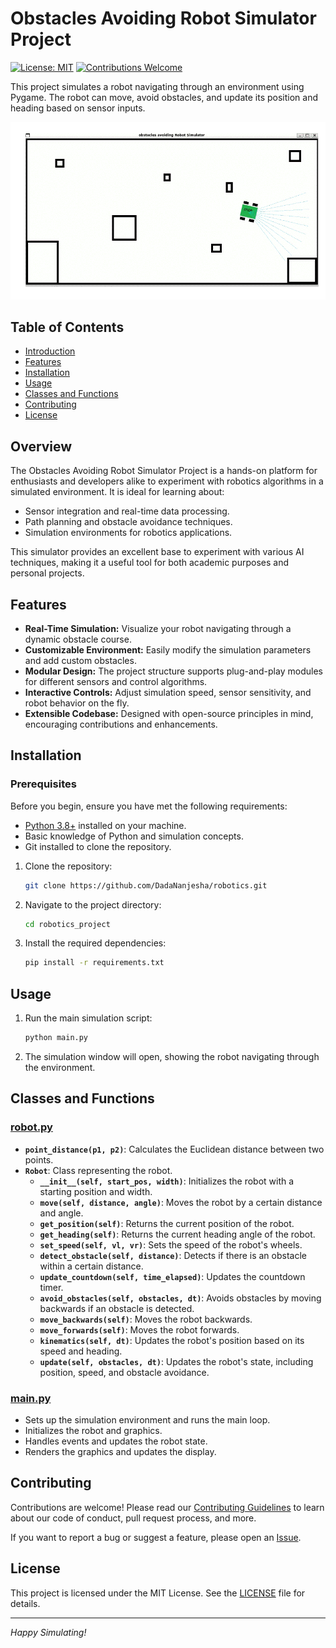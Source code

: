 # Obstacles Avoiding Robot Simulator Project
[![License: MIT](https://img.shields.io/badge/License-MIT-yellow.svg)](LICENSE)
[![Contributions Welcome](https://img.shields.io/badge/Contributions-welcome-brightgreen.svg)](CONTRIBUTING.md)

This project simulates a robot navigating through an environment using Pygame. The robot can move, avoid obstacles, and update its position and heading based on sensor inputs.

![Robot Simulation](robot_simulation.gif)

## Table of Contents
- [Introduction](#introduction)
- [Features](#features)
- [Installation](#installation)
- [Usage](#usage)
- [Classes and Functions](#classes-and-functions)
- [Contributing](#contributing)
- [License](#license)

## Overview

The Obstacles Avoiding Robot Simulator Project is a hands-on platform for enthusiasts and developers alike to experiment with robotics algorithms in a simulated environment. It is ideal for learning about:
- Sensor integration and real-time data processing.
- Path planning and obstacle avoidance techniques.
- Simulation environments for robotics applications.

This simulator provides an excellent base to experiment with various AI techniques, making it a useful tool for both academic purposes and personal projects.

## Features

- **Real-Time Simulation:** Visualize your robot navigating through a dynamic obstacle course.
- **Customizable Environment:** Easily modify the simulation parameters and add custom obstacles.
- **Modular Design:** The project structure supports plug-and-play modules for different sensors and control algorithms.
- **Interactive Controls:** Adjust simulation speed, sensor sensitivity, and robot behavior on the fly.
- **Extensible Codebase:** Designed with open-source principles in mind, encouraging contributions and enhancements.


## Installation

### Prerequisites

Before you begin, ensure you have met the following requirements:
- [Python 3.8+](https://www.python.org/downloads/) installed on your machine.
- Basic knowledge of Python and simulation concepts.
- Git installed to clone the repository.

1. Clone the repository:
    ```sh
    git clone https://github.com/DadaNanjesha/robotics.git
    ```
2. Navigate to the project directory:
    ```sh
    cd robotics_project
    ```
3. Install the required dependencies:
    ```sh
    pip install -r requirements.txt
    ```

## Usage

1. Run the main simulation script:
    ```sh
    python main.py
    ```
2. The simulation window will open, showing the robot navigating through the environment.

## Classes and Functions

### [robot.py](http://_vscodecontentref_/1)

- **`point_distance(p1, p2)`**: Calculates the Euclidean distance between two points.
- **`Robot`**: Class representing the robot.
  - **`__init__(self, start_pos, width)`**: Initializes the robot with a starting position and width.
  - **`move(self, distance, angle)`**: Moves the robot by a certain distance and angle.
  - **`get_position(self)`**: Returns the current position of the robot.
  - **`get_heading(self)`**: Returns the current heading angle of the robot.
  - **`set_speed(self, vl, vr)`**: Sets the speed of the robot's wheels.
  - **`detect_obstacle(self, distance)`**: Detects if there is an obstacle within a certain distance.
  - **`update_countdown(self, time_elapsed)`**: Updates the countdown timer.
  - **`avoid_obstacles(self, obstacles, dt)`**: Avoids obstacles by moving backwards if an obstacle is detected.
  - **`move_backwards(self)`**: Moves the robot backwards.
  - **`move_forwards(self)`**: Moves the robot forwards.
  - **`kinematics(self, dt)`**: Updates the robot's position based on its speed and heading.
  - **`update(self, obstacles, dt)`**: Updates the robot's state, including position, speed, and obstacle avoidance.

### [main.py](http://_vscodecontentref_/2)

- Sets up the simulation environment and runs the main loop.
- Initializes the robot and graphics.
- Handles events and updates the robot state.
- Renders the graphics and updates the display.

## Contributing

Contributions are welcome! Please read our [Contributing Guidelines](CONTRIBUTING.md) to learn about our code of conduct, pull request process, and more.

If you want to report a bug or suggest a feature, please open an [Issue](https://github.com/DadaNanjesha/Obstacles-Avoiding-Robot-Simulator-Project/issues).

## License

This project is licensed under the MIT License. See the [LICENSE](LICENSE) file for details.

---

*Happy Simulating!*

